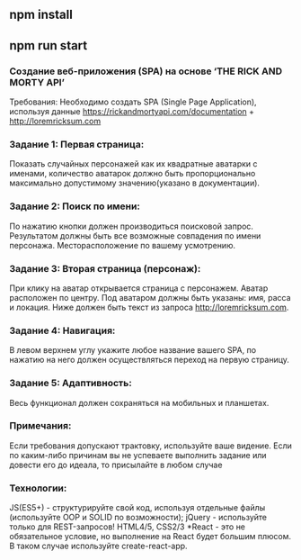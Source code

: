 ## npm install

## npm run start

### Создание веб-приложения (SPA) на основе ‘THE RICK AND MORTY API’

Требования:
Необходимо создать SPA (Single Page Application), используя данные https://rickandmortyapi.com/documentation + http://loremricksum.com

### Задание 1: Первая страница:

Показать случайных персонажей как их квадратные аватарки с именами, количество аватарок должно быть пропорционально максимально допустимому значению(указано в документации).

### Задание 2: Поиск по имени:

По нажатию кнопки должен производиться поисковой запрос. Результатом должны быть все возможные совпадения по имени персонажа. Месторасположение по вашему усмотрению.

### Задание 3: Вторая страница (персонаж):

При клику на аватар открывается страница с персонажем.
Аватар расположен по центру. Под аватаром должны быть указаны: имя, расса и локация. Ниже должен быть текст из запроса http://loremricksum.com.

### Задание 4: Навигация:

В левом верхнем углу укажите любое название вашего SPA, по нажатию на него должен осуществляться переход на первую страницу.

### Задание 5: Адаптивность:

Весь функционал должен сохраняться на мобильных и планшетах.

### Примечания:

Если требования допускают трактовку, используйте ваше видение.
Если по каким-либо причинам вы не успеваете выполнить задание или довести его до идеала, то присылайте в любом случае

### Технологии:

JS(ES5+) - структурируйте свой код, используя отдельные файлы (используйте OOP и SOLID по возможности);
jQuery - используйте только для REST-запросов!
HTML4/5, CSS2/3
\*React - это не обязательное условие, но выполнение на React будет большим плюсом. В таком случае используйте create-react-app.
